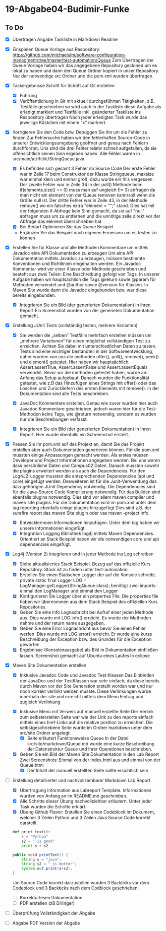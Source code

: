 # 19-Abgabe04-Budimir-Funke

## To Do

- [x] Übertragen Angabe Taskliste in Markdown Readme
- [x] Einspielen Queue Vorlage aus Respository: https://github.com/michaelulm/software-configuration-managment/tree/master/test-automation/Queue
Zum Übertragen der Queue Vorlage haben wir das angegebene Repository gecloned um es lokal zu haben und dann den Queue Ordner kopiert in unser Repository. Nur der notwendige src Ordner und die pom.xml wurden übertragen.
- [x] Taskergebnisse Schritt für Schritt auf Git erstellen
    - [x] Führung
    - [x] Veröffentlichung in Git mit aktuell durchgeführten Tätigkeiten, z.B. Testfälle geschrieben so wird auch in der Taskliste diese Aufgabe als erledigt markiert und Testfälle inkl. geänderter Taskliste ins Respository übertragen
    Nach jeder erledigten Task wurde das jeweilige Kästchen mit einem "x" markiert.

- [x] Korrigieren Sie den Code bzw. Debuggen Sie ihn um die Fehler zu finden
Zur Fehlersuche haben wir den fehlerhaften Source-Code in unserer Entwicklungsumgebung geöffnet und genau nach Fehlern durchforstet. Uns sind die drei Fehler relativ schnell aufgefallen, da sie offensichtlich keinen Sinn ergeben haben. Alle Fehler waren in src/main/at/fhl/iit/StringQueue.java
    - [x] Es befinden sich gesamt 3 Fehler im Source Code
    Der erste Fehler war in Zeile 17 beim Construktor der Klasse Stringqueue. maxsize war einmal klein und einmal groß, dazu wurde ein this vergessen.
    Der zweite Fehler war in Zeile 34 in der poll() Methode beim if(elements.size() == 0) muss man auf ungleich (!= 0) abfragen da man nicht ein element von der Queue removen kann/soll wenn die Größe null ist.
    Der dritte Fehler war in Zeile 43, in der Methode remove() wo ein falsches extra "element = "";" stand. Dies hat mit der folgenden if-Abfrage kein Sinn gemacht, da sie auf "null" abfragen muss um zu entfernen und die unnötige zeile direkt vor der Abfrage das element überschrieben hat.
    - [x] Bei Bedarf Optimieren Sie das Queue Besipiel
    - Ergänzen Sie das Beispiel nach eigenen Ermessen um es testen zu können

- [x] Erstellen Sie für Klasse und alle Methoden Kommentare um mittels Javadoc eine API Dokumentation zu erzeugen
    Um eine API Dokumentation mittels Javadoc zu erzeugen, müssen bestimmte Konventionen und Richtlinien eingehalten werden. Ein Javadoc Kommentar wird vor einer Klasse oder Methode geschrieben und besteht aus zwei Teilen: Eine Beschreibung gefolgt von Tags. In unserer Aufgabe haben wir hauptsächlich die Tags @return sowie @param für Methoden verwendet und @author sowie @version für Klassen. In Maven Site wurde dann die Javadoc eingebunden bzw. war diese bereits eingebunden.
    - [x] Integrieren Sie ein Bild (der generierten Dokumentation) in ihren Report
    Ein Screenshot wurden von der generieten Dokumentation gemacht.

    

- [x] Erstellung JUnit Tests (vollständig testen, mehrere Varianten)
    - [x] Sie werden die „selben“ Testfälle mehrfach erstellen müssen um „mehrere Variationen“ für einen möglichst vollständigen Test zu erreichen. Achten Sie dabei mit unterschiedlichen Daten zu testen.
      Tests sind eine wichtiger bestandteil in der Softwareentwicklung, daher wurden von uns die methoden offer(), poll(), remove(), peek() und element() getestet. Hier haben wir hauptsächlich Assert.assertTrue, Assert.assertFalse und Assert.assertEquals verwendet. Bevor wir die methoden getestet haben, wurde am Anfang das Setup aufgebaut. Danach wurden die Funktionalität getestet, wie z.B das Hinzufügen eines Strings mit offer() oder das Löschen und Zurückliefern des ersten Elements mit remove(). In der Dokumentation sind alle Tests beschrieben.
    - [x] JavaDoc Kommentare erstellen.
     Genau wie zuvor wurden hier auch Javadoc Kommentare geschrieben, jedoch waren hier für die Test-Methoden keine Tags, wie @return notwendig, sondern es wurden nur die Beschreibungen verfasst.
    - [x] Integrieren Sie ein Bild (der generierten Dokumentation) in Ihren Report.
    Hier wurde ebenfalls ein Schreenshot erstellt.


- [x] Passen Sie Ihr pom.xml auf das Projekt an, damit Sie das Projekt erstellen aber auch Dokumentation generieren können.
Für die pom.xml mussten einige Anpassungen gemacht werden. Als erstes müssen Developer und Project Informationen angegeben werden. Bei uns waren dass persönliche Daten und Campus02 Daten. Danach mussten sowohl die plugins erweitert werden als auch die Dependencies. Für den Log4J2-Logger mussten die entsprechenden Dependencies (api und core) eingefügt werden.
Desweiteren ist für die Junit-Verwendung das dazugehörigen JUnit Dependency notwendig. Die Dependencies sind für die Java-Source Code Kompilierung notwendig.
Für das Builden sind ebenfalls plugins notwendig. Dies sind vor allem maven compiler und maven site plugins. Für die Dokumentation wird im pom.xml unter dem tag reporting ebenfalls einige plugins hinzugefügt Dies sind z.B. der surefire report das maven Site plugin oder vas maven -project info.
    - [x] EntwicklerInnen Informationen hinzufügen.
    Unter dem <developers> tag haben wir unsere Informationen eingefügt.
    - [x] Integration Logging Bibliothek log4j mittels Maven Dependencies.
    Orientiert an Stack Beispiel haben wir die notwendigen core und api dependencies eingefügt.

- [x] Log4j (Version 2) integrieren und in jeder Methode ins Log schreiben
    - [x] Siehe aktualisiertes Stack Beispiel.
    Bezug auf das offizielle Kurs Repository. Stack ist zu finden unter test-automation.
    - [x] Erstellen Sie einen Statischen Logger der auf die Konsole schreibt.
    private static final Logger LOG = LogManager.getLogger(StringQueue.class); benötigt zwei imports: einmal den LogManager und einmal den Logger
    - [x] Konfigurieren Sie Logger über ein properties File.
    Die properties file haben wir übernommen aus dem Stack Beispiel des offiziellen Kurs Repositories.
    - [x] Geben Sie eine Info Lognachricht bei Aufruf einer jeden Methode aus.
    Dies wurde mit LOG.info() erreicht. Es wurde der Methoden nahme und der return name ausgegeben.
    - [x] Geben Sie eine Error Lognachricht aus bevor Sie einen Fehler werfen.
    Dies wurde mit LOG.error() erreicht. Er wurde eine kurze Beschreibung der Exception bzw. des Grundes für die Exception geworfen.
    - [x] Ergebnisse (Konsolenausgabe) als Bild in Dokumentation einfließen lassen.
    Screenshot gemacht auf Ubuntu eines Laufes in eclipse

- [x] Maven Site Dokumentation erstellen
    - [x] Inklusive Javadoc Code und Javadoc Test Klassen
    Das Einbinden der JavaDoc und der TestKlassen war sehr einfach, da diese bereits durch Maven vor der Site Generation erstellt worden war und nur noch korrekt verlinkt werden musste. Diese Verlinkungen wurde innerhalb der site.xml erreicht mittels dem Menu Eintrag und zugleich Verlinkung <menu ref="reports">
    - [x] Inklusive Menü mit Verweis auf manuell erstellte Seite
    Der Verlink zum selbsterstellen Seite war wie der Link zu den reports einfach mittels eines href-Links auf die relative position zu erreichen. Die selbstgeschriebene Seite wurde im Ordner markdown unter dem src/site Ordner angelegt.
        - [x] Seite erläutert Funktionsweise Queue
        In der Datei src/site/markdown/Queue.md wurde eine kurze Beschreibung der Datenstruktur Queue und Ihrer Operationen beschrieben.
    - [x] Geben Sie ein Bild der Maven Site Dokumentation in den Lab Report
    Zwei Screenshots: Einmal von der index.html aus und einmal von der Queue.html
        - [x] Der Inhalt der manuell erstellten Seite sollte ersichtlich sein

- [ ] Erstellung detaillierter und nachvollziehbarer Markdown Lab Report
    - [x] Übertragung Information aus Labreport Template.
    Informationen wurden von Anfang an im README.md geschrieben.
    - [x] Alle Schritte dieser Übung nachvollziehbar erläutern.
    Unter jeder Task wurden die Schritte erklärt.
    - [x] Übung Github Flavor: Erstellen Sie einen Codeblock im Dokument, welcher 3 Zeilen Python und 3 Zeilen Java Source Code korrekt darstellt.
    ```python
    def print_text():
        s = "Python"
        s2 = " is good"
        print s + s2
    ```
    ```java
    public void printText() {
        String s = "java";
        String s2 = " is better";
        System.out.print(s+s2);
    }
    ```
    Um Source Code korrekt darzustellen wurden 3 Backticks vor dem Codeblock und 3 Backticks nach dem Codblock geschrieben.
    - [ ] Korrekturlesen Dokumentation
    - [ ] PDF erstellen (zB Dillinger)

- [ ] Überprüfung Vollständigkeit der Abgabe
- [ ] Abgabe PDF Version der Abgabe

